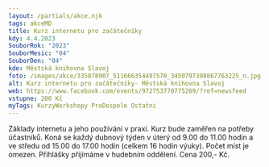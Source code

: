 ```yaml
---
layout: /partials/akce.njk
tags: akceMD
title: Kurz internetu pro začátečníky
kdy: 4.4.2023
SouborRok: "2023"
SouborMesic: "04"
SouborDen: "04"
kde: Městská knihovna Slavoj
foto: /images/akce/335878907_511666354497570_3450797398867763225_n.jpg
alt: Kurz internetu pro začátečníky- Městská knihovna Slavoj
web: https://www.facebook.com/events/972753770775269/?ref=newsfeed
vstupne: 200 Kč
myTags: KurzyWorkshopy ProDospele Ostatni
---
```

<!--StartFragment-->

Základy internetu a jeho používání v praxi. Kurz bude zaměřen na potřeby účastníků. Koná se každý dubnový týden v úterý od 9.00 do 11.00 hodin a ve středu od 15.00 do 17.00 hodin (celkem 16 hodin výuky). Počet míst je omezen. Přihlášky přijímáme v hudebním oddělení. Cena 200,- Kč.

<!--EndFragment-->